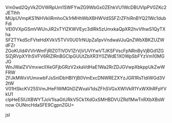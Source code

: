 Vm0wd2QyVkZOVWRpUm1SWFYwZG9WbGx0ZEhkVU1WcDBUVlpPV0ZKc2JETlhh
MUpUVmpKS1NHVkliRmhoCk1rMHhWbXBHWVdSSFZrZFhiRnBYQ21Wc1dubFdi
VEI0VXpGSmVWUnJiR2xTYlZKWVEyc3dlRk5zUmxkaQpXR2hvVlhwS1QyTXha
SFZTYkdScFVteHdXVkV5TVV0U01rNUpZa1pvVndwaVJuQnZWbXBKZUZWdFZr
ZGoKUld4VVlrWmFjRlZ0TlVOV1ZrVjVUVlYwVTJKSFVscFpNRnByVjBGd1ZG
SlZjRVpXYlhSVFV6RlZlRnBGClpGUUtZbXR3Y0ZWdE1XOWpSbFYzVm10MGJG
WnJWalZVVmxwcllXeGFjbGRzV2xkaVdHaE1Wa2RrZDJGVwpXbkppUkZwWFRW
ZFJkMWxVUmxwbFJsSnlDbHBIYjB0VmExcDNWREZXYzJGR1RsTldiWGd3V2tW
V01HSkcKV25SVmJHeFlWMGhDZWxaV1dsZFhSVGxXWlVkR1YxWXlhRFpYVkU1
clpHeE5lUXBWYTJoV1lsaGtURkV5Ck1XdGxSMHBDVUZRd1MwTnRXbXBsWnow
OUNncHdaSFE9CgpnZGU=

jsl